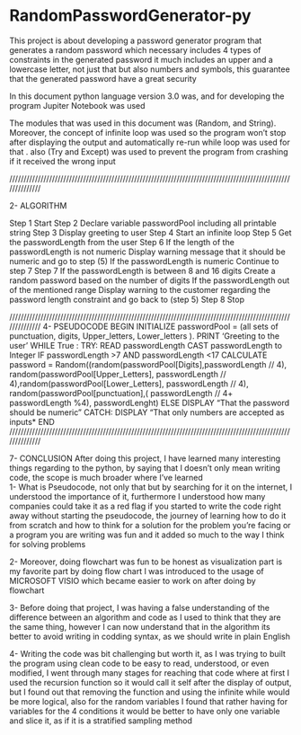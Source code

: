 # RandomPasswordGenerator-py

This project is about developing a password generator program that generates a random password which necessary includes 4 types of constraints in the generated password it much includes an upper and a lowercase letter, not just that but also numbers and symbols, this guarantee that the generated password have a great security 

In this document python language version 3.0 was, and for developing the program  Jupiter Notebook was used 

The modules that was used in this document was (Random, and String). Moreover, the concept of infinite loop was used so the program won’t stop after displaying the output and automatically re-run while loop was used for that . also (Try and Except) was used to prevent the program from crashing if it received the wrong input 

//////////////////////////////////////////////////////////////////////////////////////////////////////////////

2-	ALGORITHM

Step 1	Start
Step 2	Declare variable passwordPool including all printable string
Step 3	Display greeting to user 
Step 4	Start an infinite loop
Step 5	Get the passwordLength from the user 
Step 6	If the length of the passwordLength is not numeric 
    Display warning message that it should be numeric and go to step (5)
If the passwordLength is numeric 
   Continue to step 7
Step 7	If   the passwordLength is between 8 and 16 digits
     Create a random password based on the number of digits 
If the passwordLength out of the mentioned range 
     Display warning to the customer regarding the password length
     constraint and go back to (step 5)
Step 8	Stop

//////////////////////////////////////////////////////////////////////////////////////////////////////////////
4-	PSEUDOCODE
BEGIN
INITIALIZE passwordPool = (all sets of punctuation, digits, Upper_letters, Lower_letters ).
PRINT ‘Greeting to the user’
WHILE True :
	TRY:
READ passwordLength 
CAST passwordLength to Integer
IF passwordLength >7 AND passwordLength <17
CALCULATE password = Random((random(passwordPool[Digits],passwordLength // 4), random(passwordPool[Upper_Letters], passwordLength // 4),random(passwordPool[Lower_Letters], passwordLength // 4), random(passwordPool[punctuation],( passwordLength // 4+ passwordLength %4), passwordLenght)
ELSE
            DISPLAY “That the password should be numeric”
CATCH:
	DISPLAY “That only numbers are accepted as inputs*
END
//////////////////////////////////////////////////////////////////////////////////////////////////////////////

7-	CONCLUSION
After doing this project, I have learned many interesting things regarding to the python, by saying that I doesn’t only mean writing code, the scope is much broader where I’ve learned  
1-	What is Pseudocode, not only that but by searching for it on the internet, I understood the importance of it, furthermore I understood how many companies could take it as a red flag if you started to write the code right away without starting the pseudocode, the journey of learning how to do it from scratch and how to think for a solution for the problem you’re facing or a program you are writing was fun and it added so much to the way I think for solving problems

2-	Moreover, doing flowchart was fun to be honest as visualization part is my favorite part by doing flow chart I was introduced to the usage of MICROSOFT VISIO which became easier to work on after doing by flowchart

3-	Before doing that project, I was having a false understanding of the difference between an algorithm and code as I used to think that they are the same thing, however I can now understand that in the algorithm its better to avoid writing in codding syntax, as we should write in plain English 

4-	Writing the code was bit challenging but worth it, as I was trying to built the program using clean code to be easy to read, understood, or even modified, I went through many stages for reaching that code where at first I used the recursion function so it would call it self after the display of output, but I found out that removing the function and using the infinite while would be more logical, also for the random variables I found that rather having for variables for the 4 conditions it would be better to have only one variable and slice it, as if it is  a stratified sampling method
